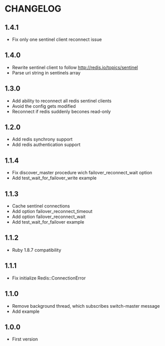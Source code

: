 # CHANGELOG

## 1.4.1

* Fix only one sentinel client reconnect issue

## 1.4.0

* Rewrite sentinel client to follow http://redis.io/topics/sentinel
* Parse uri string in sentinels array

## 1.3.0

* Add ability to reconnect all redis sentinel clients
* Avoid the config gets modified
* Reconnect if redis suddenly becones read-only

## 1.2.0

* Add redis synchrony support
* Add redis authentication support

## 1.1.4

* Fix discover_master procedure wich failover_reconnect_wait option
* Add test_wait_for_failover_write example

## 1.1.3

* Cache sentinel connections
* Add option failover_reconnect_timeout
* Add option failover_reconnect_wait
* Add test_wait_for_failover example

## 1.1.2

* Ruby 1.8.7 compatibility

## 1.1.1

* Fix initialize Redis::ConnectionError

## 1.1.0

* Remove background thread, which subscribes switch-master message
* Add example

## 1.0.0

* First version
